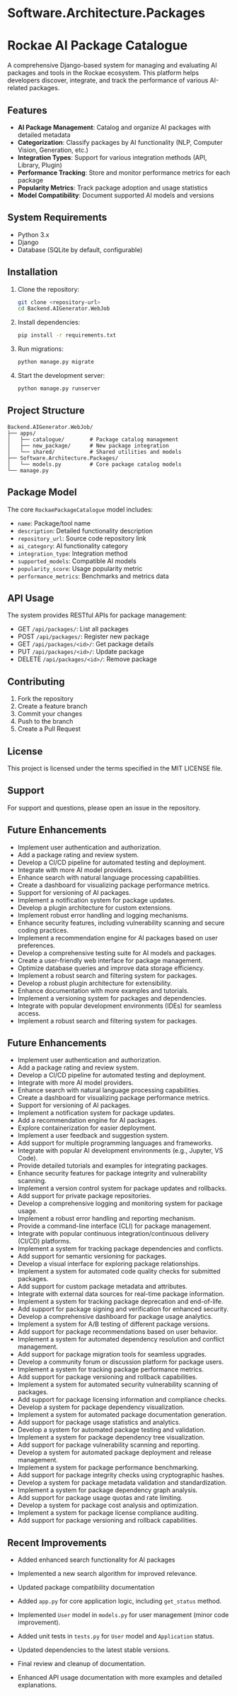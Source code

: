 # Software.Architecture.Packages
# Rockae AI Package Catalogue

A comprehensive Django-based system for managing and evaluating AI packages and tools in the Rockae ecosystem. This platform helps developers discover, integrate, and track the performance of various AI-related packages.

## Features

- **AI Package Management**: Catalog and organize AI packages with detailed metadata
- **Categorization**: Classify packages by AI functionality (NLP, Computer Vision, Generation, etc.)
- **Integration Types**: Support for various integration methods (API, Library, Plugin)
- **Performance Tracking**: Store and monitor performance metrics for each package
- **Popularity Metrics**: Track package adoption and usage statistics
- **Model Compatibility**: Document supported AI models and versions

## System Requirements

- Python 3.x
- Django
- Database (SQLite by default, configurable)

## Installation

1. Clone the repository:
   ```bash
   git clone <repository-url>
   cd Backend.AIGenerator.WebJob
   ```

2. Install dependencies:
   ```bash
   pip install -r requirements.txt
   ```

3. Run migrations:
   ```bash
   python manage.py migrate
   ```

4. Start the development server:
   ```bash
   python manage.py runserver
   ```

## Project Structure

```
Backend.AIGenerator.WebJob/
├── apps/
│   ├── catalogue/        # Package catalog management
│   ├── new_package/      # New package integration
│   └── shared/           # Shared utilities and models
├── Software.Architecture.Packages/
│   └── models.py         # Core package catalog models
└── manage.py
```

## Package Model

The core `RockaePackageCatalogue` model includes:

- `name`: Package/tool name
- `description`: Detailed functionality description
- `repository_url`: Source code repository link
- `ai_category`: AI functionality category
- `integration_type`: Integration method
- `supported_models`: Compatible AI models
- `popularity_score`: Usage popularity metric
- `performance_metrics`: Benchmarks and metrics data

## API Usage

The system provides RESTful APIs for package management:

- GET `/api/packages/`: List all packages
- POST `/api/packages/`: Register new package
- GET `/api/packages/<id>/`: Get package details
- PUT `/api/packages/<id>/`: Update package
- DELETE `/api/packages/<id>/`: Remove package

## Contributing

1. Fork the repository
2. Create a feature branch
3. Commit your changes
4. Push to the branch
5. Create a Pull Request

## License

This project is licensed under the terms specified in the MIT LICENSE file.

## Support

For support and questions, please open an issue in the repository.

## Future Enhancements

- Implement user authentication and authorization.
- Add a package rating and review system.
- Develop a CI/CD pipeline for automated testing and deployment.
- Integrate with more AI model providers.
- Enhance search with natural language processing capabilities.
- Create a dashboard for visualizing package performance metrics.
- Support for versioning of AI packages.
- Implement a notification system for package updates.
- Develop a plugin architecture for custom extensions.
- Implement robust error handling and logging mechanisms.
- Enhance security features, including vulnerability scanning and secure coding practices.
- Implement a recommendation engine for AI packages based on user preferences.
- Develop a comprehensive testing suite for AI models and packages.
- Create a user-friendly web interface for package management.
- Optimize database queries and improve data storage efficiency.
- Implement a robust search and filtering system for packages.
- Develop a robust plugin architecture for extensibility.
- Enhance documentation with more examples and tutorials.
- Implement a versioning system for packages and dependencies.
- Integrate with popular development environments (IDEs) for seamless access.
- Implement a robust search and filtering system for packages.

## Future Enhancements

- Implement user authentication and authorization.
- Add a package rating and review system.
- Develop a CI/CD pipeline for automated testing and deployment.
- Integrate with more AI model providers.
- Enhance search with natural language processing capabilities.
- Create a dashboard for visualizing package performance metrics.
- Support for versioning of AI packages.
- Implement a notification system for package updates.
- Add a recommendation engine for AI packages.
- Explore containerization for easier deployment.
- Implement a user feedback and suggestion system.
- Add support for multiple programming languages and frameworks.
- Integrate with popular AI development environments (e.g., Jupyter, VS Code).
- Provide detailed tutorials and examples for integrating packages.
- Enhance security features for package integrity and vulnerability scanning.
- Implement a version control system for package updates and rollbacks.
- Add support for private package repositories.
- Develop a comprehensive logging and monitoring system for package usage.
- Implement a robust error handling and reporting mechanism.
- Provide a command-line interface (CLI) for package management.
- Integrate with popular continuous integration/continuous delivery (CI/CD) platforms.
- Implement a system for tracking package dependencies and conflicts.
- Add support for semantic versioning for packages.
- Develop a visual interface for exploring package relationships.
- Implement a system for automated code quality checks for submitted packages.
- Add support for custom package metadata and attributes.
- Integrate with external data sources for real-time package information.
- Implement a system for tracking package deprecation and end-of-life.
- Add support for package signing and verification for enhanced security.
- Develop a comprehensive dashboard for package usage analytics.
- Implement a system for A/B testing of different package versions.
- Add support for package recommendations based on user behavior.
- Implement a system for automated dependency resolution and conflict management.
- Add support for package migration tools for seamless upgrades.
- Develop a community forum or discussion platform for package users.
- Implement a system for tracking package performance metrics.
- Add support for package versioning and rollback capabilities.
- Implement a system for automated security vulnerability scanning of packages.
- Add support for package licensing information and compliance checks.
- Develop a system for package dependency visualization.
- Implement a system for automated package documentation generation.
- Add support for package usage statistics and analytics.
- Develop a system for automated package testing and validation.
- Implement a system for package dependency tree visualization.
- Add support for package vulnerability scanning and reporting.
- Develop a system for automated package deployment and release management.
- Implement a system for package performance benchmarking.
- Add support for package integrity checks using cryptographic hashes.
- Develop a system for package metadata validation and standardization.
- Implement a system for package dependency graph analysis.
- Add support for package usage quotas and rate limiting.
- Develop a system for package cost analysis and optimization.
- Implement a system for package license compliance auditing.
- Add support for package versioning and rollback capabilities.

## Recent Improvements

- Added enhanced search functionality for AI packages
- Implemented a new search algorithm for improved relevance.

- Updated package compatibility documentation
- Added `app.py` for core application logic, including `get_status` method.
- Implemented `User` model in `models.py` for user management (minor code improvement).
- Added unit tests in `tests.py` for `User` model and `Application` status.
- Updated dependencies to the latest stable versions.
- Final review and cleanup of documentation.
- Enhanced API usage documentation with more examples and detailed explanations.
